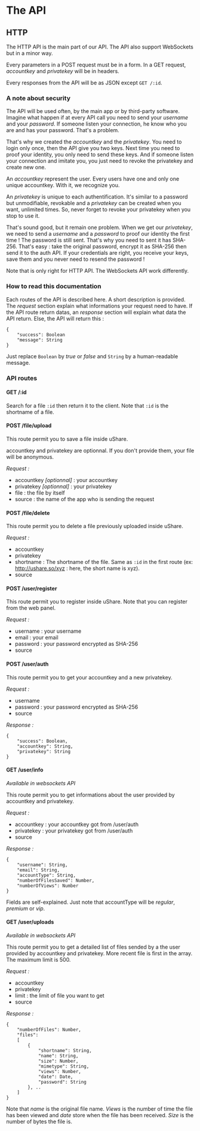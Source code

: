 # The API
## HTTP

The HTTP API is the main part of our API. The API also support WebSockets but in a minor way.

Every parameters in a POST request must be in a form. In a GET request, *accountkey* and 
*privatekey* will be in headers.

Every responses from the API will be as JSON except `GET /:id`.

### A note about security

The API will be used often, by the main app or by third-party software. Imagine what happen if at 
every API call you need to send your *username* and your *password*. If someone listen your 
connection, he know who you are and has your password. That's a problem.

That's why we created the *accountkey* and the *privatekey*. You need to login only once, then
the API give you two keys. Next time you need to proof your identity, you only need to send these
keys. And if someone listen your connection and imitate you, you just need to revoke the privatekey
and create new one.

An *accountkey* represent the user. Every users have one and only one unique accountkey. With it, 
we recognize you.

An *privatekey* is unique to each authentification. It's similar to a password but unmodifiable,
revokable and a *privatekey* can be created when you want, unlimited times. So, never forget to
revoke your privatekey when you stop to use it.

That's sound good, but it remain one problem. When we get our *privatekey*, we need to send a
*username* and a *password* to proof our identity the first time ! The password is still sent.
That's why you need to sent it has SHA-256. That's easy : take the original password, encrypt it
as SHA-256 then send it to the auth API. If your credentials are right, you receive your keys,
save them and you never need to resend the password !

Note that is only right for HTTP API. The WebSockets API work differently.

### How to read this documentation

Each routes of the API is described here. A short description is provided. The *request* section 
explain what informations your request need to have. If the API route return datas, an *response* 
section will explain what data the API return. Else, the API will return this :

    {
    	"success": Boolean
    	"message": String
    }

Just replace `Boolean` by *true* or *false* and `String` by a human-readable message.

### API routes

#### GET /:id

Search for a file `:id` then return it to the client. Note that `:id` is the shortname of a file.

#### POST /file/upload

This route permit you to save a file inside uShare.

accountkey and privatekey are optionnal. If you don't provide them, your file will be anonymous.

*Request :*
  - accountkey *[optionnal]* : your accountkey
  - privatekey *[optionnal]* : your privatekey
  - file : the file by itself
  - source : the name of the app who is sending the request

#### POST /file/delete

This route permit you to delete a file previously uploaded inside uShare.

*Request :*
  - accountkey
  - privatekey
  - shortname : The shortname of the file. Same as `:id` in the first route (ex: http://ushare.so/xyz 
  : here, the short name is xyz).
  - source

#### POST /user/register

This route permit you to register inside uShare. Note that you can register from the web panel.

*Request :*
  - username : your username
  - email : your email
  - password : your password encrypted as SHA-256
  - source

#### POST /user/auth

This route permit you to get your accountkey and a new privatekey.

*Request :*
  - username
  - password : your password encrypted as SHA-256
  - source

*Response :*

    {
    	"success": Boolean,
    	"accountkey": String,
    	"privatekey": String
    }

#### GET /user/info
*Available in websockets API*

This route permit you to get informations about the user provided by accountkey and privatekey.

*Request :*
  - accountkey : your accountkey got from /user/auth
  - privatekey : your privatekey got from /user/auth
  - source

*Response :*
    
    {
    	"username": String,
    	"email": String,
    	"accountType": String,
    	"numberOfFilesSaved": Number,
    	"numberOfViews": Number
	}

Fields are self-explained. Just note that accountType will be *regular*, *premium* or *vip*.

#### GET /user/uploads
*Available in websockets API*

This route permit you to get a detailed list of files sended by a the user provided by accountkey
and privatekey. More recent file is first in the array. The maximum limit is 500.

*Request :*
  - accountkey
  - privatekey
  - limit : the limit of file you want to get
  - source

*Response :*

    {
    	"numberOfFiles": Number,
    	"files":
    	[
    	    {
    	    	"shortname": String,
    	    	"name": String,
    	    	"size": Number,
    	    	"mimetype": String,
    	    	"views": Number,
    	    	"date": Date,
    	    	"password": String
    	    }, ..
    	]
    }

Note that *name* is the original file name. *Views* is the number of time the file has been viewed 
and *date* store when the file has been received. *Size* is the number of bytes the file is.